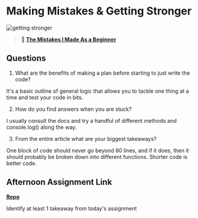 # Making Mistakes & Getting Stronger

![getting stronger](https://bcw.blob.core.windows.net/public/img/lesson-images/js-bootcamp-logo.jpg)

> **📖 [The Mistakes I Made As a Beginner](https://codeworksacademy.com/fs-student-guide/resources/wk2/06-Coding-Mistakes)**

## Questions

1. What are the benefits of making a plan before starting to just write the code?

It's a basic outline of general logic that allows you to tackle one thing at a time and test your code in bits.

2. How do you find answers when you are stuck?

I usually consult the docs and try a handful of different methods and console.log() along the way.

3. From the entire article what are your biggest takeaways?

One block of code should never go beyond 80 lines, and if it does, then it should probably be broken down into different functions. Shorter code is better code.

## Afternoon Assignment Link

**[Repo](https://github.com/ThomF/boss-monster-lab)**

Identify at least 1 takeaway from today's assignment
